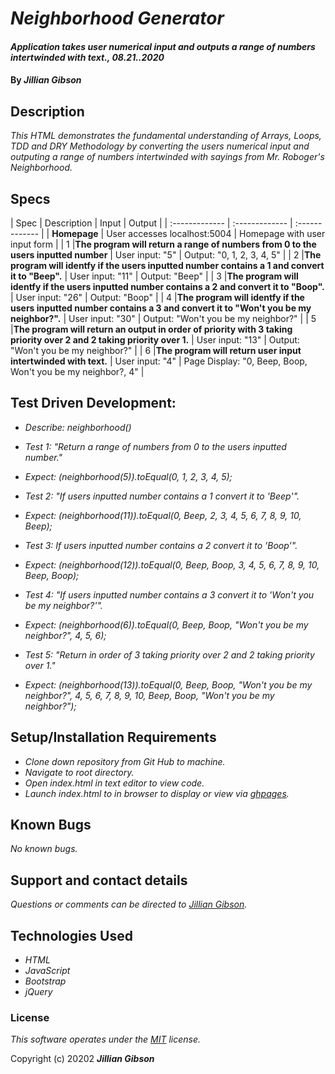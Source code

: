 # _Neighborhood Generator_

#### _Application takes user numerical input and outputs a range of numbers intertwinded with text., 08.21..2020_

#### By _**Jillian Gibson**_

## Description

_This HTML demonstrates the fundamental understanding of Arrays, Loops, TDD and DRY Methodology by converting the users numerical input and outputing a range of numbers intertwinded with sayings from Mr. Roboger's Neighborhood._

## Specs
| Spec | Description | Input | Output |
| :-------------     | :------------- | :------------- |
| **Homepage** | User accesses localhost:5004 | Homepage with user input form |
| 1 |**The program will return a range of numbers from 0 to the users inputted number** | User input: "5" | Output: "0, 1, 2, 3, 4, 5" |
| 2 |**The program will identfy if the users inputted number contains a 1 and convert it to "Beep".** | User input: "11" | Output: "Beep" |
| 3 |**The program will identfy if the users inputted number contains a 2 and convert it to "Boop".** | User input: "26" | Output: "Boop" |
| 4 |**The program will identfy if the users inputted number contains a 3 and convert it to "Won't you be my neighbor?".** | User input: "30" | Output: "Won't you be my neighbor?" |
| 5 |**The program will return an output in order of priority with 3 taking priority over 2 and 2 taking priority over 1.** | User input: "13" | Output: "Won't you be my neighbor?" |
| 6 |**The program will return user input intertwinded with text.** | User input: "4" | Page Display: "0, Beep, Boop, Won't you be my neighbor?, 4" |

## Test Driven Development:
* _Describe: neighborhood()_

* _Test 1: "Return a range of numbers from 0 to the users inputted number."_
* _Expect: (neighborhood(5)).toEqual(0, 1, 2, 3, 4, 5);_

* _Test 2: "If users inputted number contains a 1 convert it to 'Beep'"._
* _Expect: (neighborhood(11)).toEqual(0, Beep, 2, 3, 4, 5, 6, 7, 8, 9, 10, Beep);_

* _Test 3: If users inputted number contains a 2 convert it to 'Boop'"._
* _Expect: (neighborhood(12)).toEqual(0, Beep, Boop, 3, 4, 5, 6, 7, 8, 9, 10, Beep, Boop);_

* _Test 4: "If users inputted number contains a 3 convert it to 'Won't you be my neighbor?'"._
* _Expect: (neighborhood(6)).toEqual(0, Beep, Boop, "Won't you be my neighbor?", 4, 5, 6);_

* _Test 5: "Return in order of 3 taking priority over 2 and 2 taking priority over 1."_
* _Expect: (neighborhood(13)).toEqual(0, Beep, Boop, "Won't you be my neighbor?", 4, 5, 6, 7, 8, 9, 10, Beep, Boop, "Won't you be my neighbor?");_

## Setup/Installation Requirements

* _Clone down repository from Git Hub to machine._
* _Navigate to root directory._
* _Open index.html in text editor to view code._
* _Launch index.html to in browser to display or view via [ghpages](TBD)._


## Known Bugs

_No known bugs._

## Support and contact details

_Questions or comments can be directed to [Jillian Gibson](jillian.l.gibson@gmail.com)._

## Technologies Used

* _HTML_
* _JavaScript_
* _Bootstrap_
* _jQuery_

### License

*_This software operates under the [MIT](https://en.wikipedia.org/wiki/MIT_License) license._*

Copyright (c) 20202 **_Jillian Gibson_**